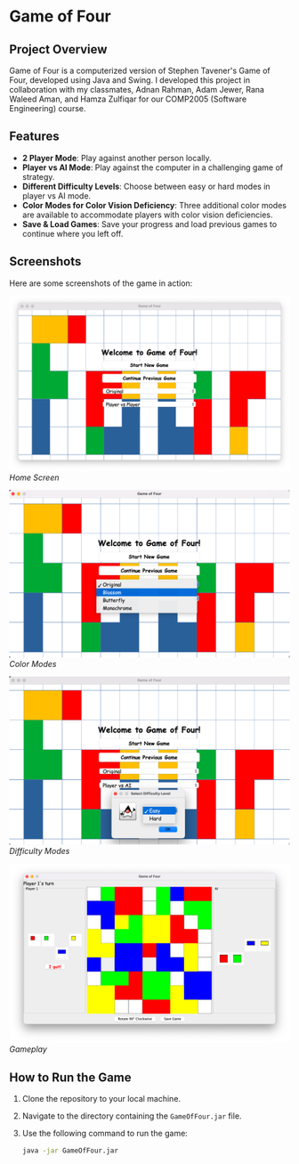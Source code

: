 # Game of Four

## Project Overview
Game of Four is a computerized version of Stephen Tavener's Game of Four, developed using Java and Swing. I developed this project in collaboration with my classmates, Adnan Rahman, Adam Jewer, Rana Waleed Aman, and Hamza Zulfiqar for our COMP2005 (Software Engineering) course. 

## Features
- **2 Player Mode**: Play against another person locally.
- **Player vs AI Mode**: Play against the computer in a challenging game of strategy.
- **Different Difficulty Levels**: Choose between easy or hard modes in player vs AI mode.
- **Color Modes for Color Vision Deficiency**: Three additional color modes are available to accommodate players with color vision deficiencies.
- **Save & Load Games**: Save your progress and load previous games to continue where you left off.

## Screenshots
Here are some screenshots of the game in action:

![Screenshot 1](assets/Four_HomeScreen.png)
*Home Screen*

![Screenshot 2](assets/four_color.png)
*Color Modes*

![Screenshot 3](assets/Four2.png)
*Difficulty Modes*

![Screenshot 4](assets/four3.png)
*Gameplay*

## How to Run the Game

1. Clone the repository to your local machine.
   
2. Navigate to the directory containing the `GameOfFour.jar` file.

3. Use the following command to run the game:

   ```bash
   java -jar GameOfFour.jar
